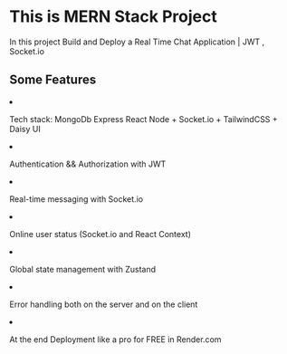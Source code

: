 <h1>This is MERN Stack Project</h1>
<p>In this project Build and Deploy a Real Time Chat Application | JWT , Socket.io</p>

<h2>Some Features</h2>

<li><p> Tech stack: MongoDb Express React Node + Socket.io + TailwindCSS + Daisy UI</p>
<li></li><p>Authentication && Authorization with JWT</p>
<li><p>Real-time messaging with Socket.io</p>
<li><p> Online user status (Socket.io and React Context)</p>
<li><p>Global state management with Zustand</p>
<li><p> Error handling both on the server and on the client</p>
<li><p> At the end Deployment like a pro for FREE in Render.com</p>
